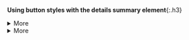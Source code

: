 **Using button styles with the details summary element**{:.h3}<br>

<details>
  <summary class="btn btn-primary">More</summary>
  <div class="border p-3 mt-2">Hidden text</div>
</details>

<details class="details-reset mt-3">
  <summary class="btn-link">More <span class="dropdown-caret"></summary>
  <div class="border p-3 mt-2">Hidden text</div>
</details>
